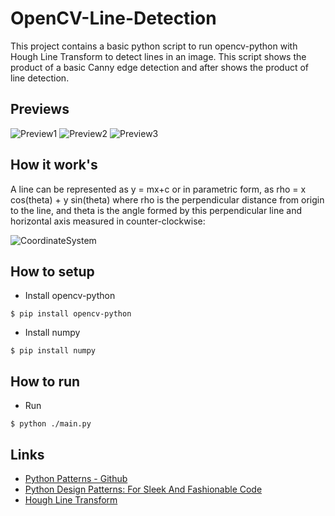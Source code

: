 # OpenCV-Line-Detection
This project contains a basic python script to run opencv-python with Hough Line Transform to detect lines in an image. This script shows the product of a basic Canny edge detection and after shows the product of line detection.

## Previews
![Preview1](.documentation/preview/Preview1.JPG?raw=true "Preview1")
![Preview2](.documentation/preview/Preview2.JPG?raw=true "Preview2")
![Preview3](.documentation/preview/Preview3.JPG?raw=true "Preview3")

## How it work's
A line can be represented as y = mx+c or in parametric form, as rho = x cos(theta) + y sin(theta) where rho is the perpendicular distance from origin to the line, and theta is the angle formed by this perpendicular line and horizontal axis measured in counter-clockwise:

![CoordinateSystem](.documentation/CoordinateSystem.PNG?raw=true "CoordinateSystem")

## How to setup
- Install opencv-python
```
$ pip install opencv-python
```

- Install numpy
```
$ pip install numpy
```

## How to run
- Run
```
$ python ./main.py
```

## Links
- [Python Patterns - Github](https://github.com/faif/python-patterns)
- [Python Design Patterns: For Sleek And Fashionable Code](https://www.toptal.com/python/python-design-patterns)
- [Hough Line Transform](https://opencv-python-tutroals.readthedocs.io/en/latest/py_tutorials/py_imgproc/py_houghlines/py_houghlines.html)
